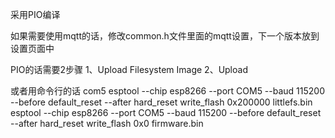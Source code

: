 采用PIO编译

如果需要使用mqtt的话，修改common.h文件里面的mqtt设置，下一个版本放到设置页面中

PIO的话需要2步骤
1、Upload Filesystem Image
2、Upload

或者用命令行的话
com5
esptool --chip esp8266 --port COM5 --baud 115200 --before default_reset --after hard_reset write_flash 0x200000 littlefs.bin
esptool --chip esp8266 --port COM5 --baud 115200 --before default_reset --after hard_reset write_flash 0x0      firmware.bin


